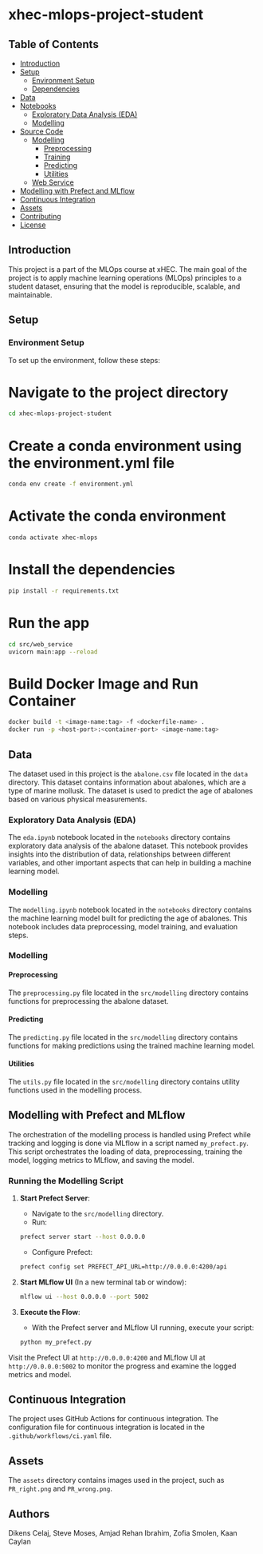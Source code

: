 # xhec-mlops-project-student

## Table of Contents
- [Introduction](#introduction)
- [Setup](#setup)
  - [Environment Setup](#environment-setup)
  - [Dependencies](#dependencies)
- [Data](#data)
- [Notebooks](#notebooks)
  - [Exploratory Data Analysis (EDA)](#exploratory-data-analysis-eda)
  - [Modelling](#modelling)
- [Source Code](#source-code)
  - [Modelling](#modelling-1)
    - [Preprocessing](#preprocessing)
    - [Training](#training)
    - [Predicting](#predicting)
    - [Utilities](#utilities)
  - [Web Service](#web-service)
- [Modelling with Prefect and MLflow](#prefect-mlflow)
- [Continuous Integration](#continuous-integration)
- [Assets](#assets)
- [Contributing](#contributing)
- [License](#license)

## Introduction
This project is a part of the MLOps course at xHEC. The main goal of the project is to apply machine learning operations (MLOps) principles to a student dataset, ensuring that the model is reproducible, scalable, and maintainable.
## Setup
### Environment Setup
To set up the environment, follow these steps:

# Navigate to the project directory
```bash
cd xhec-mlops-project-student
```
# Create a conda environment using the environment.yml file
```bash
conda env create -f environment.yml
```
# Activate the conda environment
```bash
conda activate xhec-mlops
```
# Install the dependencies
```bash
pip install -r requirements.txt
```

# Run the app
```bash
cd src/web_service
uvicorn main:app --reload
```
# Build Docker Image and Run Container
```bash
docker build -t <image-name:tag> -f <dockerfile-name> . 
docker run -p <host-port>:<container-port> <image-name:tag>
```
## Data
The dataset used in this project is the `abalone.csv` file located in the `data` directory. This dataset contains information about abalones, which are a type of marine mollusk. The dataset is used to predict the age of abalones based on various physical measurements.

### Exploratory Data Analysis (EDA)
The `eda.ipynb` notebook located in the `notebooks` directory contains exploratory data analysis of the abalone dataset. This notebook provides insights into the distribution of data, relationships between different variables, and other important aspects that can help in building a machine learning model.
### Modelling
The `modelling.ipynb` notebook located in the `notebooks` directory contains the machine learning model built for predicting the age of abalones. This notebook includes data preprocessing, model training, and evaluation steps.
### Modelling
#### Preprocessing
The `preprocessing.py` file located in the `src/modelling` directory contains functions for preprocessing the abalone dataset.
#### Predicting
The `predicting.py` file located in the `src/modelling` directory contains functions for making predictions using the trained machine learning model.
#### Utilities
The `utils.py` file located in the `src/modelling` directory contains utility functions used in the modelling process.
## Modelling with Prefect and MLflow
The orchestration of the modelling process is handled using Prefect while tracking and logging is done via MLflow in a script named `my_prefect.py`. This script orchestrates the loading of data, preprocessing, training the model, logging metrics to MLflow, and saving the model.

### Running the Modelling Script

1. **Start Prefect Server**:
    - Navigate to the `src/modelling` directory.
    - Run:
    
    ```bash
    prefect server start --host 0.0.0.0
    
    ```
    
    - Configure Prefect:
    
    ```bash
    prefect config set PREFECT_API_URL=http://0.0.0.0:4200/api
    
    ```
    
2. **Start MLflow UI** (In a new terminal tab or window):
    
    ```bash
    mlflow ui --host 0.0.0.0 --port 5002
    
    ```
    
3. **Execute the Flow**:
    - With the Prefect server and MLflow UI running, execute your script:
    
    ```bash
    python my_prefect.py
    
    ```
    
Visit the Prefect UI at `http://0.0.0.0:4200` and MLflow UI at `http://0.0.0.0:5002` to monitor the progress and examine the logged metrics and model.

## Continuous Integration
The project uses GitHub Actions for continuous integration. The configuration file for continuous integration is located in the `.github/workflows/ci.yaml` file.
## Assets
The `assets` directory contains images used in the project, such as `PR_right.png` and `PR_wrong.png`.
## Authors
Dikens Celaj, Steve Moses, Amjad Rehan Ibrahim, Zofia Smolen, Kaan Caylan
